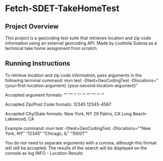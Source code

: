 # Fetch-SDET-TakeHomeTest

## Project Overview
This project is a geocoding test suite that retrieves location and zip code information using an external geocoding API. Made by Liudmila Subota as a technical take home assignment from scratch.

## Running Instructions
To retrieve location and zip code information, pass arguments in the following terminal command:
mvn test -Dtest=GeoCodingTest -Dlocations="{your-first-location-argument} {your-second-location-argument}"

Accepted argument formats:
"<argument>"
“<argument>”
'<argument>'
"<argument>'
'<argument>"
“<argument>"
"<argument>”
“<argument>'
'<argument>”

Accepted Zip/Post Code formats:
12345
12345-4567

Accepted City/State formats:
New York, NY
29 Palms, CA
Long Beach-Lakewood, CA

Example command:
mvn test -Dtest=GeoCodingTest -Dlocations="“New York, NY” “12345” “Chicago, IL” “10001”"

You do not need to separate arguments with a comma, although this format will still be accepted.
The results of the search will be displayed on the console as log INFO - Location Results
